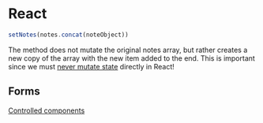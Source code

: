 # React

```javascript
setNotes(notes.concat(noteObject))
```

The method does not mutate the original notes array, but rather creates a new copy of the array with the new item added to the end. This is important since we must [never mutate state](https://reactjs.org/docs/state-and-lifecycle.html#using-state-correctly) directly in React!

## Forms

[Controlled components](https://reactjs.org/docs/forms.html#controlled-components)